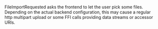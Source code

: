 FileImportRequested asks the frontend to let the user pick some files.
Depending on the actual backend configuration, this may cause
a regular http multipart upload or some FFI calls providing data streams
or accessor URIs.